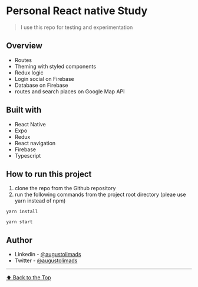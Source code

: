 # Personal React native Study

> I use this repo for testing and experimentation

## Overview
- Routes
- Theming with styled components
- Redux logic
- Login social on Firebase
- Database on Firebase
- routes and search places on Google Map API

## Built with
- React Native
- Expo
- Redux
- React navigation
- Firebase
- Typescript

## How to run this project
1. clone the repo from the Github repository
2. run the following commands from the project root directory (pleae use yarn instead of npm)
  
  `yarn install`
  
  `yarn start`
  
  ## Author
- Linkedin - [@augustolimads](https://www.linkedin.com/in/augustolimads/)
- Twitter - [@augustolimads](https://twitter.com/augustolimads)

---

[⬆ Back to the Top](#Project-Name)<br>
